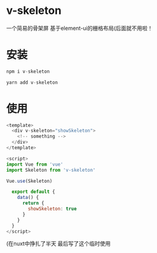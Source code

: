 # v-skeleton
一个简易的骨架屏 基于element-ui的栅格布局(后面就不用啦！

# 安装
```javascript
npm i v-skeleton

yarn add v-skeleton
```
# 使用

```javascript
<template>
  <div v-skeleton="showSkeleton">
    <!-- something -->
  </div>
</template>

<script>
import Vue from 'vue'
import Skeleton from 'v-skeleton'

Vue.use(Skeleton)

  export default {
    data() {
      return {
        showSkeleton: true
      }
    }
  }
</script>
```


(在nuxt中挣扎了半天 最后写了这个临时使用
